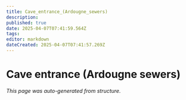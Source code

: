 ```yaml
---
title: Cave_entrance_(Ardougne_sewers)
description: 
published: true
date: 2025-04-07T07:41:59.564Z
tags: 
editor: markdown
dateCreated: 2025-04-07T07:41:57.269Z
---
```


# Cave entrance (Ardougne sewers)

*This page was auto-generated from structure.*